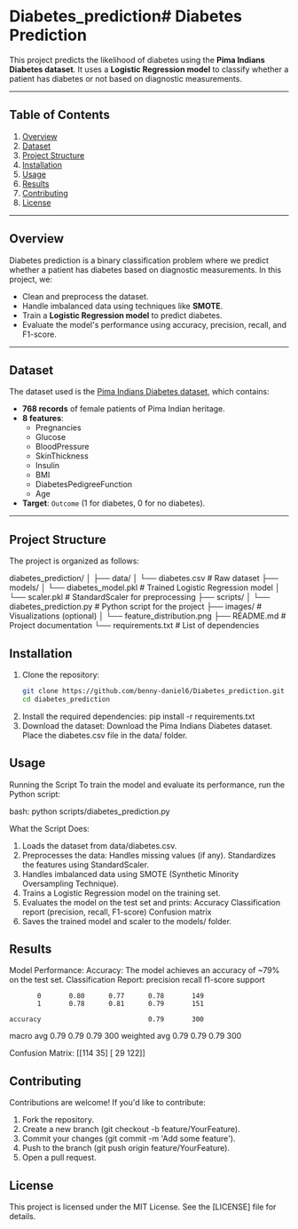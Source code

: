 # Diabetes_prediction# Diabetes Prediction

This project predicts the likelihood of diabetes using the **Pima Indians Diabetes dataset**. It uses a **Logistic Regression model** to classify whether a patient has diabetes or not based on diagnostic measurements.

---

## Table of Contents
1. [Overview](#overview)
2. [Dataset](#dataset)
3. [Project Structure](#project-structure)
4. [Installation](#installation)
5. [Usage](#usage)
6. [Results](#results)
7. [Contributing](#contributing)
8. [License](#license)

---

## Overview

Diabetes prediction is a binary classification problem where we predict whether a patient has diabetes based on diagnostic measurements. In this project, we:
- Clean and preprocess the dataset.
- Handle imbalanced data using techniques like **SMOTE**.
- Train a **Logistic Regression model** to predict diabetes.
- Evaluate the model's performance using accuracy, precision, recall, and F1-score.

---

## Dataset

The dataset used is the [Pima Indians Diabetes dataset](https://www.kaggle.com/uciml/pima-indians-diabetes-database), which contains:
- **768 records** of female patients of Pima Indian heritage.
- **8 features**:
  - Pregnancies
  - Glucose
  - BloodPressure
  - SkinThickness
  - Insulin
  - BMI
  - DiabetesPedigreeFunction
  - Age
- **Target**: `Outcome` (1 for diabetes, 0 for no diabetes).

---

## Project Structure

The project is organized as follows:

diabetes_prediction/
│
├── data/
│ └── diabetes.csv # Raw dataset
├── models/
│ └── diabetes_model.pkl # Trained Logistic Regression model
│ └── scaler.pkl # StandardScaler for preprocessing
├── scripts/
│ └── diabetes_prediction.py # Python script for the project
├── images/ # Visualizations (optional)
│ └── feature_distribution.png
├── README.md # Project documentation
└── requirements.txt # List of dependencies

## Installation

1. Clone the repository:
   ```bash
   git clone https://github.com/benny-daniel6/Diabetes_prediction.git
   cd diabetes_prediction
2. Install the required dependencies:
   pip install -r requirements.txt
3. Download the dataset:
   Download the Pima Indians Diabetes dataset.
   Place the diabetes.csv file in the data/ folder.
## Usage
Running the Script
To train the model and evaluate its performance, run the Python script:

bash:
python scripts/diabetes_prediction.py

What the Script Does:
1. Loads the dataset from data/diabetes.csv.
2. Preprocesses the data:
Handles missing values (if any).
Standardizes the features using StandardScaler.
3. Handles imbalanced data using SMOTE (Synthetic Minority Oversampling Technique).
4. Trains a Logistic Regression model on the training set.
5. Evaluates the model on the test set and prints:
Accuracy
Classification report (precision, recall, F1-score)
Confusion matrix
6. Saves the trained model and scaler to the models/ folder.

## Results
Model Performance:
Accuracy: The model achieves an accuracy of ~79% on the test set.
Classification Report:
               precision    recall  f1-score   support

           0       0.80      0.77      0.78       149
           1       0.78      0.81      0.79       151

    accuracy                           0.79       300
   macro avg       0.79      0.79      0.79       300
weighted avg       0.79      0.79      0.79       300

Confusion Matrix:
 [[114  35]
 [ 29 122]]

 ## Contributing
Contributions are welcome! If you'd like to contribute:

1. Fork the repository.
2. Create a new branch (git checkout -b feature/YourFeature).
3. Commit your changes (git commit -m 'Add some feature').
4. Push to the branch (git push origin feature/YourFeature).
5. Open a pull request.

## License
This project is licensed under the MIT License. See the [LICENSE] file for details.